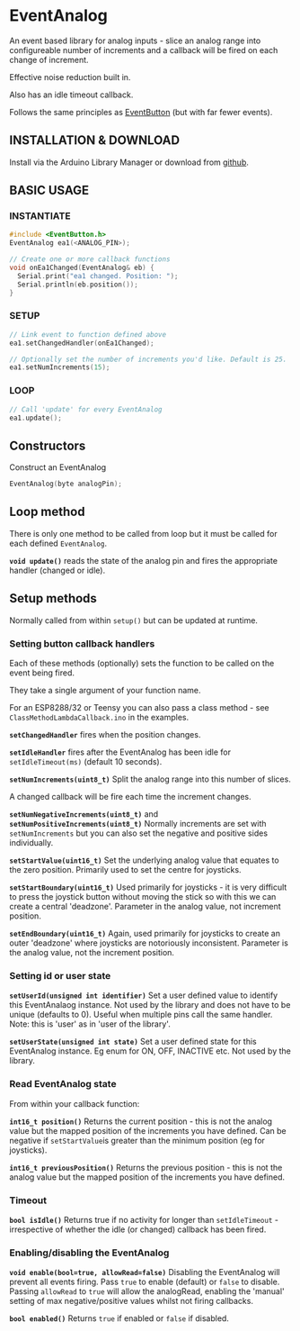 # EventAnalog

An event based library for analog inputs - slice an analog range into configureable number of increments and a callback will be fired on each change of increment. 

Effective noise reduction built in.

Also has an idle timeout callback.

Follows the same principles as [EventButton](https://github.com/Stutchbury/EventButton) (but with far fewer events).

## INSTALLATION & DOWNLOAD
Install via the Arduino Library Manager or download from [github](https://github.com/Stutchbury/EventAnalog).

## BASIC USAGE

### INSTANTIATE

```cpp
#include <EventButton.h>
EventAnalog ea1(<ANALOG_PIN>);

// Create one or more callback functions 
void onEa1Changed(EventAnalog& eb) {
  Serial.print("ea1 changed. Position: ");
  Serial.println(eb.position());
}
```

### SETUP

```cpp
// Link event to function defined above
ea1.setChangedHandler(onEa1Changed);

// Optionally set the number of increments you'd like. Default is 25.
ea1.setNumIncrements(15);

```
### LOOP

```cpp
// Call 'update' for every EventAnalog
ea1.update();
```

## Constructors

Construct an EventAnalog
```cpp
EventAnalog(byte analogPin);
```

## Loop method

There is only one method to be called from loop but it must be called for each defined ```EventAnalog```.  

**```void update()```** reads the state of the analog pin and fires the appropriate handler (changed or idle).



## Setup methods

Normally called from within ```setup()``` but can be updated at runtime.

### Setting button callback handlers

Each of these methods (optionally) sets the function to be called on the event being fired. 

They take a single argument of your function name.

For an ESP8288/32 or Teensy you can also pass a class method - see ```ClassMethodLambdaCallback.ino``` in the examples.

**```setChangedHandler```** fires when the position changes.


**```setIdleHandler```** fires after the EventAnalog has been idle for ```setIdleTimeout(ms)``` (default 10 seconds).

**```setNumIncrements(uint8_t)```** Split the analog range into this number of slices.

A changed callback will be fire each time the increment changes. 

**```setNumNegativeIncrements(uint8_t)```** and **```setNumPositiveIncrements(uint8_t)```** Normally increments are set with ```setNumIncrements``` but you can also set the negative and positive sides individually.


**```setStartValue(uint16_t)```** Set the underlying analog value that equates to the zero position. Primarily used to set the centre for joysticks.

**```setStartBoundary(uint16_t)```** Used primarily for joysticks - it is very difficult to press the joystick button without moving the stick so with this we can create a central 'deadzone'. Parameter in the analog value, not increment position. 

**```setEndBoundary(uint16_t)```** Again, used primarily for joysticks to create an outer 'deadzone' where joysticks are notoriously inconsistent. Parameter is the analog value, not the increment position.




### Setting id or user state 

**```setUserId(unsigned int identifier)```** Set a user defined value to identify this EventAnalaog instance. Not used by the library and does not have to be unique (defaults to 0). Useful when multiple pins call the same handler.  
Note: this is 'user' as in 'user of the library'. 


**```setUserState(unsigned int state)```** Set a user defined state for this EventAnalog instance. Eg enum for ON, OFF, INACTIVE etc. Not used by the library.

### Read EventAnalog state

From within your callback function:

**```int16_t position()```**  Returns the current position - this is not the analog value but the mapped position of the increments you have defined. Can be negative if ```setStartValue```is greater than the minimum position (eg for joysticks).

**```int16_t previousPosition()```** Returns the previous position - this is not the analog value but the mapped position of the increments you have defined.


### Timeout

**```bool isIdle()```** Returns true if no activity for  longer than ```setIdleTimeout``` - irrespective of whether the idle (or changed) callback has been fired.

### Enabling/disabling the EventAnalog

**```void enable(bool=true, allowRead=false)```** Disabling the EventAnalog will prevent all events firing. Pass ```true``` to enable (default) or ```false``` to disable.
Passing ```allowRead``` to ```true``` will allow the analogRead, enabling the 'manual' setting of max negative/positive values whilst not firing callbacks.

**```bool enabled()```** Returns ```true``` if enabled or ```false``` if disabled.



